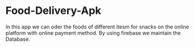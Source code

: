 # Food-Delivery-Apk
In this app we can oder the foods of different itesm for snacks on the online platform with online payment method. By using firebase we maintain the Database.
